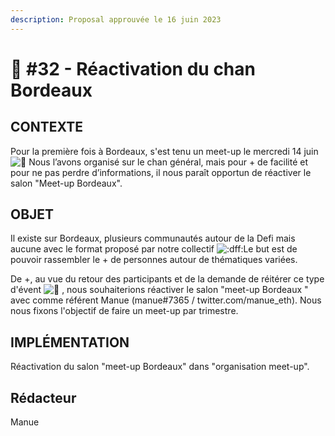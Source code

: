 ```yaml
---
description: Proposal approuvée le 16 juin 2023
---
```


# 📜 #32 - Réactivation du chan Bordeaux

## CONTEXTE

Pour la première fois à Bordeaux, s'est tenu un meet-up le mercredi 14 juin ![🎉](https://discord.com/assets/b052a4bef57c1aa73cd7cff5bc4fb61d.svg) Nous l’avons organisé sur le chan général, mais pour + de facilité et pour ne pas perdre d’informations, il nous paraît opportun de réactiver le salon "Meet-up Bordeaux".

## OBJET

Il existe sur Bordeaux, plusieurs communautés autour de la Defi mais aucune avec le format proposé par notre collectif ![:dff:](https://cdn.discordapp.com/emojis/820221489017126933.webp?size=56\&quality=lossless)Le but est de pouvoir rassembler le + de personnes autour de thématiques variées.

De +, au vue du retour des participants et de la demande de réitérer ce type d'évent ![💯](https://discord.com/assets/db009c8fa13d0f303df266e9d42c8e30.svg) , nous souhaiterions réactiver le salon "meet-up Bordeaux " avec comme référent Manue (manue#7365 / twitter.com/manue\_eth). Nous nous fixons l'objectif de faire un meet-up par trimestre.&#x20;

## IMPLÉMENTATION

Réactivation du salon "meet-up Bordeaux" dans "organisation meet-up".

## Rédacteur

Manue
